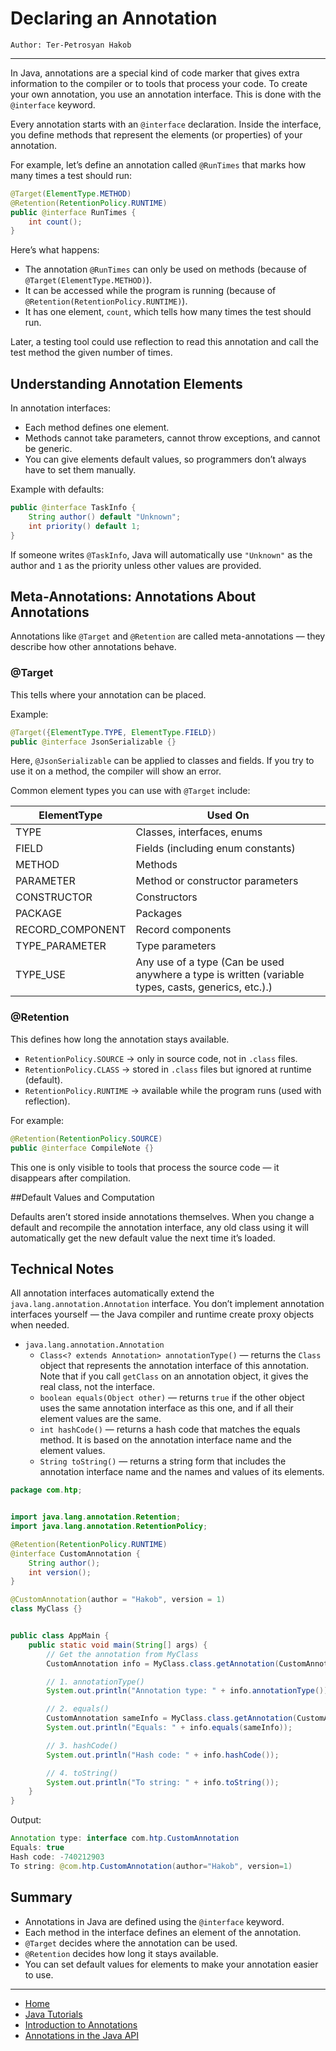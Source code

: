 # Declaring an Annotation

```
Author: Ter-Petrosyan Hakob
```

---

In Java, annotations are a special kind of code marker that gives extra information to the compiler or to tools that process your code.
To create your own annotation, you use an annotation interface. This is done with the `@interface` keyword.

Every annotation starts with an `@interface` declaration.
Inside the interface, you define methods that represent the elements (or properties) of your annotation.

For example, let’s define an annotation called `@RunTimes` that marks how many times a test should run:

```java
@Target(ElementType.METHOD)
@Retention(RetentionPolicy.RUNTIME)
public @interface RunTimes {
    int count();
}
```

Here’s what happens:

- The annotation `@RunTimes` can only be used on methods (because of `@Target(ElementType.METHOD)`).
- It can be accessed while the program is running (because of `@Retention(RetentionPolicy.RUNTIME)`).
- It has one element, `count`, which tells how many times the test should run.

Later, a testing tool could use reflection to read this annotation and call the test method the given number of times.

## Understanding Annotation Elements

In annotation interfaces:

- Each method defines one element.
- Methods cannot take parameters, cannot throw exceptions, and cannot be generic.
- You can give elements default values, so programmers don’t always have to set them manually.

Example with defaults:

```java
public @interface TaskInfo {
    String author() default "Unknown";
    int priority() default 1;
}
```

If someone writes `@TaskInfo`, Java will automatically use `"Unknown"` as the author and `1` as the priority unless other values are provided.

## Meta-Annotations: Annotations About Annotations

Annotations like `@Target` and `@Retention` are called meta-annotations — they describe how other annotations behave.

### @Target

This tells where your annotation can be placed.

Example:

```java
@Target({ElementType.TYPE, ElementType.FIELD})
public @interface JsonSerializable {}
```

Here, `@JsonSerializable` can be applied to classes and fields.
If you try to use it on a method, the compiler will show an error.

Common element types you can use with `@Target` include:

| ElementType      | Used On                           |
| ---------------- | --------------------------------- |
| TYPE             | Classes, interfaces, enums        |
| FIELD            | Fields (including enum constants) |
| METHOD           | Methods                           |
| PARAMETER        | Method or constructor parameters  |
| CONSTRUCTOR      | Constructors                      |
| PACKAGE          | Packages                          |
| RECORD_COMPONENT | Record components                 |
| TYPE_PARAMETER   | Type parameters                   |
| TYPE_USE         | Any use of a type (Can be used anywhere a type is written (variable types, casts, generics, etc.).)                 |


### @Retention

This defines how long the annotation stays available.

- `RetentionPolicy.SOURCE` → only in source code, not in `.class` files.
- `RetentionPolicy.CLASS` → stored in `.class` files but ignored at runtime (default).
- `RetentionPolicy.RUNTIME` → available while the program runs (used with reflection).

For example:
```java
@Retention(RetentionPolicy.SOURCE)
public @interface CompileNote {}
```

This one is only visible to tools that process the source code — it disappears after compilation.

##Default Values and Computation

Defaults aren’t stored inside annotations themselves.
When you change a default and recompile the annotation interface, any old class using it will automatically get the new default value the next time it’s loaded.

## Technical Notes

All annotation interfaces automatically extend the `java.lang.annotation.Annotation` interface.
You don’t implement annotation interfaces yourself — the Java compiler and runtime create proxy objects when needed.

- `java.lang.annotation.Annotation`
   - `Class<? extends Annotation> annotationType()` — returns the `Class` object that represents the annotation interface of this annotation. 
      Note that if you call `getClass` on an annotation object, it gives the real class, not the interface.
   - `boolean equals(Object other)` — returns `true` if the other object uses the same annotation interface as this one, and if all their element values are the same.
   - `int hashCode()` — returns a hash code that matches the equals method. It is based on the annotation interface name and the element values.     
   - `String toString()` — returns a string form that includes the annotation interface name and the names and values of its elements.


```java
package com.htp;


import java.lang.annotation.Retention;
import java.lang.annotation.RetentionPolicy;

@Retention(RetentionPolicy.RUNTIME)
@interface CustomAnnotation {
    String author();
    int version();
}

@CustomAnnotation(author = "Hakob", version = 1)
class MyClass {}


public class AppMain {
    public static void main(String[] args) {
        // Get the annotation from MyClass
        CustomAnnotation info = MyClass.class.getAnnotation(CustomAnnotation.class);

        // 1. annotationType()
        System.out.println("Annotation type: " + info.annotationType());

        // 2. equals()
        CustomAnnotation sameInfo = MyClass.class.getAnnotation(CustomAnnotation.class);
        System.out.println("Equals: " + info.equals(sameInfo));

        // 3. hashCode()
        System.out.println("Hash code: " + info.hashCode());

        // 4. toString()
        System.out.println("To string: " + info.toString());
    }
}

```

Output:

```java
Annotation type: interface com.htp.CustomAnnotation
Equals: true
Hash code: -740212903
To string: @com.htp.CustomAnnotation(author="Hakob", version=1)
```

## Summary

- Annotations in Java are defined using the `@interface` keyword.
- Each method in the interface defines an element of the annotation.
- `@Target` decides where the annotation can be used.
- `@Retention` decides how long it stays available.
- You can set default values for elements to make your annotation easier to use.

---

- [Home](./../../README.md)
- [Java Tutorials](./../tutorials.md)
- [Introduction to Annotations](./1_Introduction_to_annotations.md)
- [Annotations in the Java API](./3_Annotations_in_the_Java_API.md)